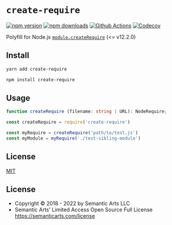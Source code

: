 # `create-require`

[![npm version][npm-version-src]][npm-version-href]
[![npm downloads][npm-downloads-src]][npm-downloads-href]
[![Github Actions][github-actions-src]][github-actions-href]
[![Codecov][codecov-src]][codecov-href]

Polyfill for Node.js [`module.createRequire`](https://nodejs.org/api/modules.html#modules_module_createrequire_filename) (<= v12.2.0)

## Install

```sh
yarn add create-require

npm install create-require
```

## Usage

```ts
function createRequire (filename: string | URL): NodeRequire;
```

```js
const createRequire = require('create-require')

const myRequire = createRequire('path/to/test.js')
const myModule = myRequire('./test-sibling-module')
```

## License

[MIT](./LICENSE)

<!-- Badges -->
[npm-version-src]: https://img.shields.io/npm/v/create-require?style=flat-square
[npm-version-href]: https://npmjs.com/package/create-require

[npm-downloads-src]: https://img.shields.io/npm/dm/create-require?style=flat-square
[npm-downloads-href]: https://npmjs.com/package/create-require

[github-actions-src]: https://img.shields.io/github/workflow/status/nuxt-contrib/create-require/test/master?style=flat-square
[github-actions-href]: https://github.com/nuxt-contrib/create-require/actions?query=workflow%3Atest

[codecov-src]: https://img.shields.io/codecov/c/gh/nuxt-contrib/create-require/master?style=flat-square
[codecov-href]: https://codecov.io/gh/nuxt-contrib/create-require

## License

- Copyright © 2018 - 2022 by Semantic Arts LLC
- Semantic Arts' Limited Access Open Source Full License https://semanticarts.com/license
